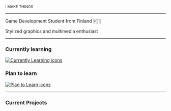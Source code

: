 <sub>I MAKE THINGS</sub>

---

Game Development Student from Finland 🇫🇮
    
Stylized graphics and multimedia enthusiast

---

### Currently learning
[![Currently Learning icons](https://skillicons.dev/icons?i=cpp,java,js,unity,blender)](https://skillicons.dev)

### Plan to learn
[![Plan to Learn icons](https://skillicons.dev/icons?i=arduino,godot,py)](https://skillicons.dev)

---

### Current Projects
